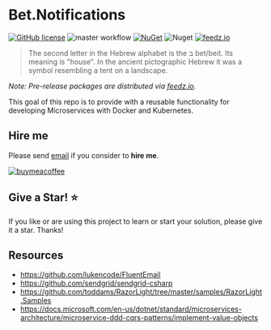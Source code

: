 # Bet.Notifications

[![GitHub license](https://img.shields.io/badge/license-MIT-blue.svg?style=flat-square)](https://raw.githubusercontent.com/kdcllc/Bet.Notifications.Abstractions/master/LICENSE)
![master workflow](https://github.com/kdcllc/Bet.Notifications/actions/workflows/master.yml/badge.svg)
[![NuGet](https://img.shields.io/nuget/v/Bet.Notifications.Abstractions.svg)](https://www.nuget.org/packages?q=Bet.Notifications.Abstractions)
![Nuget](https://img.shields.io/nuget/dt/Bet.Notifications.Abstractions)
[![feedz.io](https://img.shields.io/badge/endpoint.svg?url=https://f.feedz.io/kdcllc/bet-notifications/shield/Bet.Notifications.Abstractions/latest)](https://f.feedz.io/kdcllc/bet-notifications/packages/Bet.Notifications.Abstractions/latest/download)

> The second letter in the Hebrew alphabet is the ב bet/beit. Its meaning is "house". In the ancient pictographic Hebrew it was a symbol resembling a tent on a landscape.

_Note: Pre-release packages are distributed via [feedz.io](https://f.feedz.io/kdcllc/bet-extensions/nuget/index.json)._

This goal of this repo is to provide with a reusable functionality for developing Microservices with Docker and Kubernetes.

## Hire me

Please send [email](mailto:kingdavidconsulting@gmail.com) if you consider to **hire me**.

[![buymeacoffee](https://www.buymeacoffee.com/assets/img/custom_images/orange_img.png)](https://www.buymeacoffee.com/vyve0og)

## Give a Star! :star:

If you like or are using this project to learn or start your solution, please give it a star. Thanks!



## Resources

- https://github.com/lukencode/FluentEmail
- https://github.com/sendgrid/sendgrid-csharp
- https://github.com/toddams/RazorLight/tree/master/samples/RazorLight.Samples
- https://docs.microsoft.com/en-us/dotnet/standard/microservices-architecture/microservice-ddd-cqrs-patterns/implement-value-objects